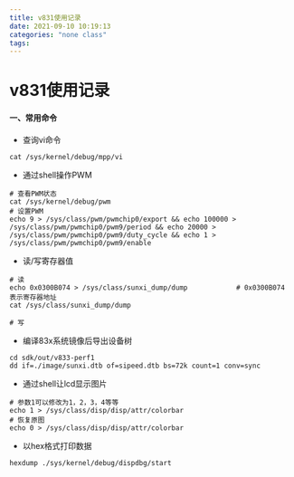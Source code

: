 ```yaml
---
title: v831使用记录
date: 2021-09-10 10:19:13
categories: "none class"
tags:
---
```

# v831使用记录

#### 一、常用命令

- 查询vi命令

```
cat /sys/kernel/debug/mpp/vi
```

- 通过shell操作PWM

```
# 查看PWM状态
cat /sys/kernel/debug/pwm
# 设置PWM
echo 9 > /sys/class/pwm/pwmchip0/export && echo 100000 > /sys/class/pwm/pwmchip0/pwm9/period && echo 20000 > /sys/class/pwm/pwmchip0/pwm9/duty_cycle && echo 1 > /sys/class/pwm/pwmchip0/pwm9/enable
```

- 读/写寄存器值

```
# 读
echo 0x0300B074 > /sys/class/sunxi_dump/dump			# 0x0300B074 表示寄存器地址
cat /sys/class/sunxi_dump/dump

# 写

```

- 编译83x系统镜像后导出设备树

```
cd sdk/out/v833-perf1
dd if=./image/sunxi.dtb of=sipeed.dtb bs=72k count=1 conv=sync
```

- 通过shell让lcd显示图片

```
# 参数1可以修改为1，2，3，4等等
echo 1 > /sys/class/disp/disp/attr/colorbar
# 恢复原图
echo 0 > /sys/class/disp/disp/attr/colorbar
```

- 以hex格式打印数据

```
hexdump ./sys/kernel/debug/dispdbg/start
```
